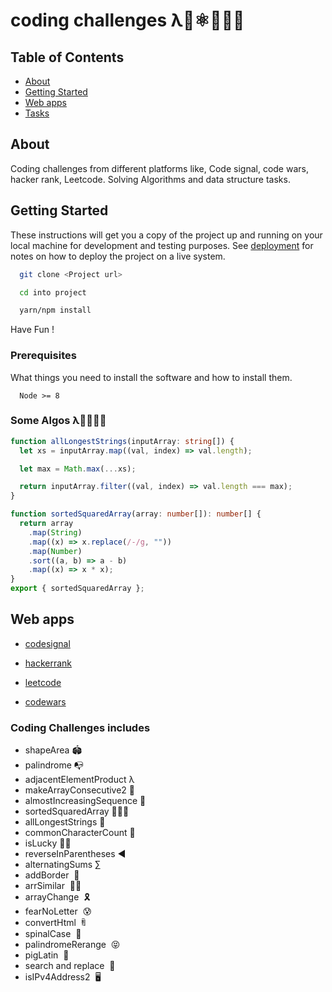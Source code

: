 # coding challenges λ🌟⚛️👨🏻‍💻

## Table of Contents

* [About](#about)
* [Getting Started](#getting_started)
* [Web apps](#web)
* [Tasks](#tasks)

## About <a name = "about"></a>

Coding challenges from different platforms like, Code signal, code wars, hacker rank, Leetcode. Solving Algorithms and data structure tasks.

## Getting Started <a name = "getting_started"></a>

These instructions will get you a copy of the project up and running on your local machine for development and testing purposes. See [deployment](#deployment) for notes on how to deploy the project on a live system.

``` bash
  git clone <Project url>

  cd into project

  yarn/npm install

```

Have Fun !

### Prerequisites

What things you need to install the software and how to install them.

``` 
  Node >= 8
```

### Some Algos λ👨🏻‍💻😎

``` ts
function allLongestStrings(inputArray: string[]) {
  let xs = inputArray.map((val, index) => val.length);

  let max = Math.max(...xs);

  return inputArray.filter((val, index) => val.length === max);
}

function sortedSquaredArray(array: number[]): number[] {
  return array
    .map(String)
    .map((x) => x.replace(/-/g, ""))
    .map(Number)
    .sort((a, b) => a - b)
    .map((x) => x * x);
}
export { sortedSquaredArray };
```

## Web apps <a name = "web"></a>

* [codesignal](https://app.codesignal.com/)

* [hackerrank](https://www.hackerrank.com/)

* [leetcode](https://leetcode.com/)

* [codewars](https://www.codewars.com/)

### Coding Challenges includes <a name = "tasks" ></a>

* shapeArea 🏟
* palindrome 📭
* adjacentElementProduct λ
* makeArrayConsecutive2 🌟
* almostIncreasingSequence 📲
* sortedSquaredArray 🧙🏻‍♂️
* allLongestStrings 🤥
* commonCharacterCount 🚙
* isLucky ✌🏼
* reverseInParentheses ◀️
* alternatingSums ∑
* addBorder  🐫
* arrSimilar  👯‍♂️
* arrayChange  🎗
* fearNoLetter  😰
* convertHtml  ꄭ
* spinalCase  🐞
* palindromeRerange  😝
* pigLatin  🐽
* search and replace  🦖
* isIPv4Address2  🖥
